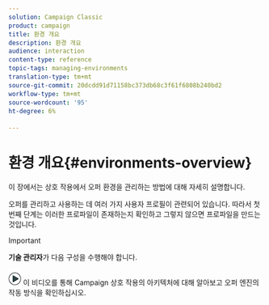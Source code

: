 ```yaml
---
solution: Campaign Classic
product: campaign
title: 환경 개요
description: 환경 개요
audience: interaction
content-type: reference
topic-tags: managing-environments
translation-type: tm+mt
source-git-commit: 20dcdd91d71158bc373db68c3f61f6808b240bd2
workflow-type: tm+mt
source-wordcount: '95'
ht-degree: 6%

---
```



# 환경 개요{#environments-overview}

이 장에서는 상호 작용에서 오퍼 환경을 관리하는 방법에 대해 자세히 설명합니다.

오퍼를 관리하고 사용하는 데 여러 가지 사용자 프로필이 관련되어 있습니다. 따라서 첫 번째 단계는 이러한 프로파일이 존재하는지 확인하고 그렇지 않으면 프로파일을 만드는 것입니다.

>[!IMPORTANT]
>
>**기술 관리자**&#x200B;가 다음 구성을 수행해야 합니다.

![](assets/do-not-localize/how-to-video.png) 이  [](https://helpx.adobe.com/campaign/classic/how-to/architecture-of-acs-v6.html?playlist=/ccx/v1/collection/product/campaign/classic/segment/digital-marketers/explevel/intermediate/applaunch/get-started/collection.ccx.js&amp;ref=helpx.adobe.com) 비디오를 통해 Campaign 상호 작용의 아키텍처에 대해 알아보고 오퍼 엔진의 작동 방식을 확인하십시오.